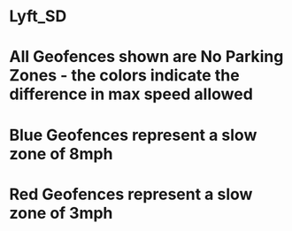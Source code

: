 # Lyft_SD
# All Geofences shown are No Parking Zones - the colors indicate the difference in max speed allowed
# Blue Geofences represent a slow zone of 8mph
# Red Geofences represent a slow zone of 3mph 

